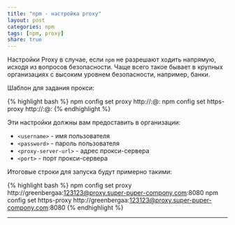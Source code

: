 ```yaml
---
title: "npm - настройка proxy"
layout: post
categories: npm
tags: [npm, proxy]
share: true
---
```


Настройки Proxy в случае, если ```npm``` не разрешают ходить напрямую, исходя из вопросов безопасности. Чаще всего такое бывает в крупных организациях с высоким уровнем безопасности, например, банки.

Шаблон для задания прокси:

{% highlight bash %}
npm config set proxy http://<username>:<password>@<proxy-server-url>:<port>
npm config set https-proxy http://<username>:<password>@<proxy-server-url>:<port>
{% endhighlight %}

Эти настройки должны вам предоставить в организации:

- ``<username>`` - имя пользователя
- ``<password>`` - пароль пользователя
- ``<proxy-server-url>`` - адрес прокси-сервера
- ``<port>`` - порт прокси-сервера

Итоговые строки для запуска будут примерно такими:

{% highlight bash %}
npm config set proxy http://greenbergaa:123123@proxy.super-puper-compony.com:8080
npm config set https-proxy http://greenbergaa:123123@proxy.super-puper-compony.com:8080
{% endhighlight %}

***
